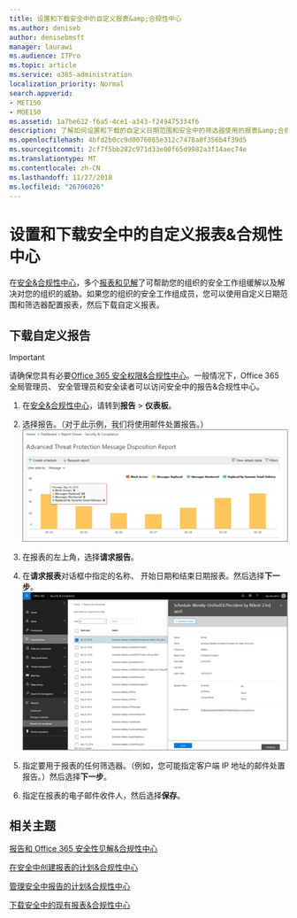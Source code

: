 ```yaml
---
title: 设置和下载安全中的自定义报表&amp;合规性中心
ms.author: deniseb
author: denisebmsft
manager: laurawi
ms.audience: ITPro
ms.topic: article
ms.service: o365-administration
localization_priority: Normal
search.appverid:
- MET150
- MOE150
ms.assetid: 1a7be622-f6a5-4ce1-a343-f249475334f6
description: 了解如何设置和下载的自定义日期范围和安全中的筛选器使用的报表&amp;合规性中心。
ms.openlocfilehash: 4bfd2b0cc9d0076085e312c7478a0f356b4f39d5
ms.sourcegitcommit: 2cf7f5bb282c971d33e00f65d9982a3f14aec74e
ms.translationtype: MT
ms.contentlocale: zh-CN
ms.lasthandoff: 11/27/2018
ms.locfileid: "26706026"
---
```

# <a name="set-up-and-download-a-custom-report-in-the-security-amp-compliance-center"></a>设置和下载安全中的自定义报表&amp;合规性中心

在[安全&amp;合规性中心](https://security.microsoft.com)，多个[报表和见解](reports-and-insights-in-security-and-compliance.md)了可帮助您的组织的安全工作组缓解以及解决对您的组织的威胁。如果您的组织的安全工作组成员，您可以使用自定义日期范围和筛选器配置报表，然后下载自定义报表。 
  
## <a name="download-a-custom-report"></a>下载自定义报告

> [!IMPORTANT]
> 请确保您具有必要[Office 365 安全权限&amp;合规性中心](permissions-in-the-security-and-compliance-center.md)。一般情况下，Office 365 全局管理员、 安全管理员和安全读者可以访问安全中的报告&amp;合规性中心。 
  
1. 在[安全&amp;合规性中心](https://security.microsoft.com)，请转到**报告** \> **仪表板**。
    
2. 选择报告。（对于此示例，我们将使用邮件处置报告。）<br/>![选择请求报告以下载一个报表](media/b566925d-b9d9-453d-9bdd-f2637c7ba140.png)
  
3. 在报表的左上角，选择**请求报告**。
    
4. 在**请求报表**对话框中指定的名称、 开始日期和结束日期报表。然后选择**下一步**。<br/>![安全中&amp;合规性中心中，选择报告\>下载报告](media/65e625f5-c98c-49fc-9c1f-8c80ec8308fd.png)
  
5. 指定要用于报表的任何筛选器。（例如，您可能指定客户端 IP 地址的邮件处置报告。）然后选择**下一步**。
    
6. 指定在报表的电子邮件收件人，然后选择**保存**。
    
## <a name="related-topics"></a>相关主题

[报告和 Office 365 安全性见解&amp;合规性中心](reports-and-insights-in-security-and-compliance.md)
  
[在安全中创建报表的计划&amp;合规性中心](create-a-schedule-for-a-report.md)
  
[管理安全中报告的计划&amp;合规性中心](manage-schedules-for-multiple-reports.md)
  
[下载安全中的现有报表&amp;合规性中心](download-existing-reports.md)
  

